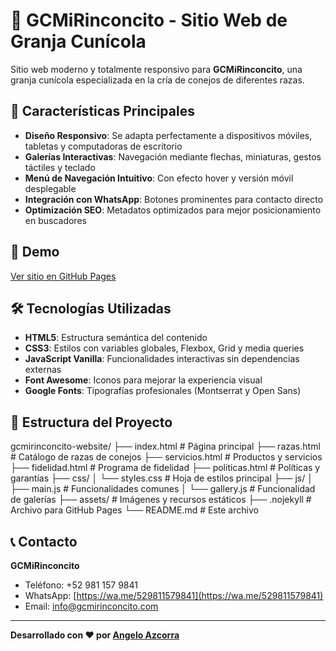 # 🐰 GCMiRinconcito - Sitio Web de Granja Cunícola

Sitio web moderno y totalmente responsivo para **GCMiRinconcito**, una granja cunícola especializada en la cría de conejos de diferentes razas.

## 🌟 Características Principales

- **Diseño Responsivo**: Se adapta perfectamente a dispositivos móviles, tabletas y computadoras de escritorio
- **Galerías Interactivas**: Navegación mediante flechas, miniaturas, gestos táctiles y teclado
- **Menú de Navegación Intuitivo**: Con efecto hover y versión móvil desplegable
- **Integración con WhatsApp**: Botones prominentes para contacto directo
- **Optimización SEO**: Metadatos optimizados para mejor posicionamiento en buscadores

## 🚀 Demo

[Ver sitio en GitHub Pages](https://[tu-usuario].github.io/gcmirinconcito-website/)

## 🛠 Tecnologías Utilizadas

- **HTML5**: Estructura semántica del contenido
- **CSS3**: Estilos con variables globales, Flexbox, Grid y media queries
- **JavaScript Vanilla**: Funcionalidades interactivas sin dependencias externas
- **Font Awesome**: Iconos para mejorar la experiencia visual
- **Google Fonts**: Tipografías profesionales (Montserrat y Open Sans)

## 📁 Estructura del Proyecto

gcmirinconcito-website/
├── index.html # Página principal
├── razas.html # Catálogo de razas de conejos
├── servicios.html # Productos y servicios
├── fidelidad.html # Programa de fidelidad
├── politicas.html # Políticas y garantías
├── css/
│ └── styles.css # Hoja de estilos principal
├── js/
│ ├── main.js # Funcionalidades comunes
│ └── gallery.js # Funcionalidad de galerías
├── assets/ # Imágenes y recursos estáticos
├── .nojekyll # Archivo para GitHub Pages
└── README.md # Este archivo


## 📞 Contacto

**GCMiRinconcito**
- Teléfono: +52 981 157 9841
- WhatsApp: [https://wa.me/529811579841](https://wa.me/529811579841)
- Email: info@gcmirinconcito.com

---

**Desarrollado con ❤️ por [Angelo Azcorra](https://github.com/GumBuddy)**